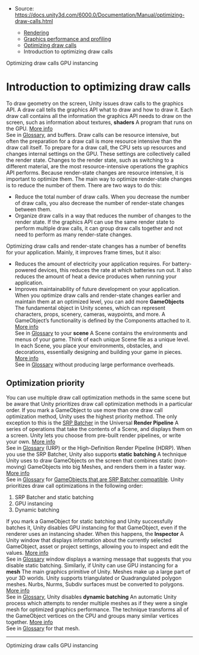 * Source: https://docs.unity3d.com/6000.0/Documentation/Manual/optimizing-draw-calls.html

  * [Rendering](https://docs.unity3d.com/6000.0/Documentation/Manual/rendering-and-post-processing.html)
  * [Graphics performance and profiling](https://docs.unity3d.com/6000.0/Documentation/Manual/graphics-performance-profiling.html)
  * [Optimizing draw calls](https://docs.unity3d.com/6000.0/Documentation/Manual/reduce-draw-calls-landing.html)
  * Introduction to optimizing draw calls


[](https://docs.unity3d.com/6000.0/Documentation/Manual/reduce-draw-calls-landing.html)
Optimizing draw calls
[](https://docs.unity3d.com/6000.0/Documentation/Manual/GPUInstancing-landing.html)
GPU instancing
# Introduction to optimizing draw calls
To draw geometry on the screen, Unity issues draw calls to the graphics API. A draw call tells the graphics API what to draw and how to draw it. Each draw call contains all the information the graphics API needs to draw on the screen, such as information about textures, **shaders** A program that runs on the GPU. [More info](https://docs.unity3d.com/6000.0/Documentation/Manual/Shaders.html)  
See in [Glossary](https://docs.unity3d.com/6000.0/Documentation/Manual/Glossary.html#Shader), and buffers. Draw calls can be resource intensive, but often the preparation for a draw call is more resource intensive than the draw call itself. 
To prepare for a draw call, the CPU sets up resources and changes internal settings on the GPU. These settings are collectively called the render state. Changes to the render state, such as switching to a different material, are the most resource-intensive operations the graphics API performs.
Because render-state changes are resource intensive, it is important to optimize them. The main way to optimize render-state changes is to reduce the number of them. There are two ways to do this:
  * Reduce the total number of draw calls. When you decrease the number of draw calls, you also decrease the number of render-state changes between them.
  * Organize draw calls in a way that reduces the number of changes to the render state. If the graphics API can use the same render state to perform multiple draw calls, it can group draw calls together and not need to perform as many render-state changes.


Optimizing draw calls and render-state changes has a number of benefits for your application. Mainly, it improves frame times, but it also:
  * Reduces the amount of electricity your application requires. For battery-powered devices, this reduces the rate at which batteries run out. It also reduces the amount of heat a device produces when running your application.
  * Improves maintainability of future development on your application. When you optimize draw calls and render-state changes earlier and maintain them at an optimized level, you can add more **GameObjects** The fundamental object in Unity scenes, which can represent characters, props, scenery, cameras, waypoints, and more. A GameObject’s functionality is defined by the Components attached to it. [More info](https://docs.unity3d.com/6000.0/Documentation/Manual/class-GameObject.html)  
See in [Glossary](https://docs.unity3d.com/6000.0/Documentation/Manual/Glossary.html#GameObject) to your **scene** A Scene contains the environments and menus of your game. Think of each unique Scene file as a unique level. In each Scene, you place your environments, obstacles, and decorations, essentially designing and building your game in pieces. [More info](https://docs.unity3d.com/6000.0/Documentation/Manual/CreatingScenes.html)  
See in [Glossary](https://docs.unity3d.com/6000.0/Documentation/Manual/Glossary.html#Scene) without producing large performance overheads.


## Optimization priority
You can use multiple draw call optimization methods in the same scene but be aware that Unity prioritizes draw call optimization methods in a particular order. If you mark a GameObject to use more than one draw call optimization method, Unity uses the highest priority method.
The only exception to this is the [SRP Batcher](https://docs.unity3d.com/6000.0/Documentation/Manual/SRPBatcher.html) in the Universal **Render Pipeline** A series of operations that take the contents of a Scene, and displays them on a screen. Unity lets you choose from pre-built render pipelines, or write your own. [More info](https://docs.unity3d.com/6000.0/Documentation/Manual/render-pipelines.html)  
See in [Glossary](https://docs.unity3d.com/6000.0/Documentation/Manual/Glossary.html#Renderpipeline) (URP) or the High-Definition Render Pipeline (HDRP). When you use the SRP Batcher, Unity also supports **static batching** A technique Unity uses to draw GameObjects on the screen that combines static (non-moving) GameObjects into big Meshes, and renders them in a faster way. [More info](https://docs.unity3d.com/6000.0/Documentation/Manual/DrawCallBatching.html)  
See in [Glossary](https://docs.unity3d.com/6000.0/Documentation/Manual/Glossary.html#StaticBatching) for [GameObjects that are SRP Batcher compatible](https://docs.unity3d.com/6000.0/Documentation/Manual/SRPBatcher-Materials.html). Unity prioritizes draw call optimizations in the following order:
  1. SRP Batcher and static batching
  2. GPU instancing
  3. Dynamic batching


If you mark a GameObject for static batching and Unity successfully batches it, Unity disables GPU instancing for that GameObject, even if the renderer uses an instancing shader. When this happens, the **Inspector** A Unity window that displays information about the currently selected GameObject, asset or project settings, allowing you to inspect and edit the values. [More info](https://docs.unity3d.com/6000.0/Documentation/Manual/UsingTheInspector.html)  
See in [Glossary](https://docs.unity3d.com/6000.0/Documentation/Manual/Glossary.html#Inspector) window displays a warning message that suggests that you disable static batching. Similarly, if Unity can use GPU instancing for a **mesh** The main graphics primitive of Unity. Meshes make up a large part of your 3D worlds. Unity supports triangulated or Quadrangulated polygon meshes. Nurbs, Nurms, Subdiv surfaces must be converted to polygons. [More info](https://docs.unity3d.com/6000.0/Documentation/Manual/mesh.html)  
See in [Glossary](https://docs.unity3d.com/6000.0/Documentation/Manual/Glossary.html#Mesh), Unity disables **dynamic batching** An automatic Unity process which attempts to render multiple meshes as if they were a single mesh for optimized graphics performance. The technique transforms all of the GameObject vertices on the CPU and groups many similar vertices together. [More info](https://docs.unity3d.com/6000.0/Documentation/Manual/DrawCallBatching.html)  
See in [Glossary](https://docs.unity3d.com/6000.0/Documentation/Manual/Glossary.html#DynamicBatching) for that mesh.
* * *
[](https://docs.unity3d.com/6000.0/Documentation/Manual/reduce-draw-calls-landing.html)
Optimizing draw calls
[](https://docs.unity3d.com/6000.0/Documentation/Manual/GPUInstancing-landing.html)
GPU instancing
